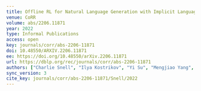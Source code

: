 ```yaml
---
title: Offline RL for Natural Language Generation with Implicit Language Q Learning.
venue: CoRR
volume: abs/2206.11871
year: 2022
type: Informal Publications
access: open
key: journals/corr/abs-2206-11871
doi: 10.48550/ARXIV.2206.11871
ee: https://doi.org/10.48550/arXiv.2206.11871
url: https://dblp.org/rec/journals/corr/abs-2206-11871
authors: ["Charlie Snell", "Ilya Kostrikov", "Yi Su", "Mengjiao Yang", "Sergey Levine"]
sync_version: 3
cite_key: journals/corr/abs-2206-11871/Snell/2022
---
```

